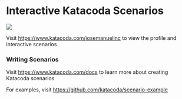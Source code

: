# Interactive Katacoda Scenarios

[![](http://shields.katacoda.com/katacoda/josemanuelinc/count.svg)](https://www.katacoda.com/josemanuelinc "Get your profile on Katacoda.com")

Visit https://www.katacoda.com/josemanuelinc to view the profile and interactive scenarios

### Writing Scenarios
Visit https://www.katacoda.com/docs to learn more about creating Katacoda scenarios

For examples, visit https://github.com/katacoda/scenario-example
